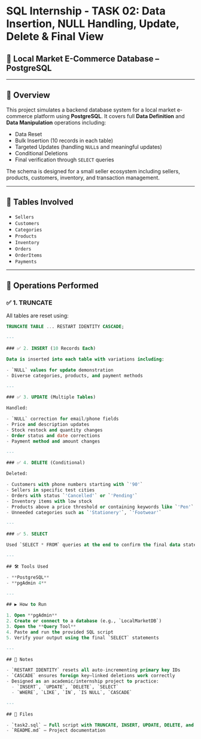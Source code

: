 # SQL Internship - TASK 02: Data Insertion, NULL Handling, Update, Delete & Final View  
## 💼 Local Market E-Commerce Database – PostgreSQL
---

## 📌 Overview

This project simulates a backend database system for a local market e-commerce platform using **PostgreSQL**. It covers full **Data Definition** and **Data Manipulation** operations including:

- Data Reset  
- Bulk Insertion (10 records in each table)  
- Targeted Updates (handling `NULL`s and meaningful updates)  
- Conditional Deletions  
- Final verification through `SELECT` queries  

The schema is designed for a small seller ecosystem including sellers, products, customers, inventory, and transaction management.

---

## 🧱 Tables Involved

- `Sellers`  
- `Customers`  
- `Categories`  
- `Products`  
- `Inventory`  
- `Orders`  
- `OrderItems`  
- `Payments`

---

## 🔁 Operations Performed

### ✅ 1. TRUNCATE  
All tables are reset using:
```sql
TRUNCATE TABLE ... RESTART IDENTITY CASCADE;

---

### ✅ 2. INSERT (10 Records Each)

Data is inserted into each table with variations including:

- `NULL` values for update demonstration  
- Diverse categories, products, and payment methods

---

### ✅ 3. UPDATE (Multiple Tables)

Handled:

- `NULL` correction for email/phone fields  
- Price and description updates  
- Stock restock and quantity changes  
- Order status and date corrections  
- Payment method and amount changes

---

### ✅ 4. DELETE (Conditional)

Deleted:

- Customers with phone numbers starting with `'90'`  
- Sellers in specific test cities  
- Orders with status `'Cancelled'` or `'Pending'`  
- Inventory items with low stock  
- Products above a price threshold or containing keywords like `'Pen'`  
- Unneeded categories such as `'Stationery'`, `'Footwear'`

---

### ✅ 5. SELECT

Used `SELECT * FROM` queries at the end to confirm the final data state of all tables.

---

## 🛠️ Tools Used

- **PostgreSQL**  
- **pgAdmin 4**

---

## ▶️ How to Run

1. Open **pgAdmin**  
2. Create or connect to a database (e.g., `LocalMarketDB`)  
3. Open the **Query Tool**  
4. Paste and run the provided SQL script  
5. Verify your output using the final `SELECT` statements

---

## 📝 Notes

- `RESTART IDENTITY` resets all auto-incrementing primary key IDs  
- `CASCADE` ensures foreign key–linked deletions work correctly  
- Designed as an academic/internship project to practice:
  - `INSERT`, `UPDATE`, `DELETE`, `SELECT`  
  - `WHERE`, `LIKE`, `IN`, `IS NULL`, `CASCADE`

---

## 📁 Files

- `task2.sql` – Full script with TRUNCATE, INSERT, UPDATE, DELETE, and SELECT  
- `README.md` – Project documentation
